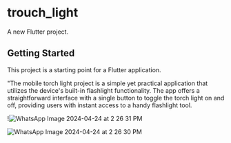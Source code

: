 # trouch_light

A new Flutter project.

## Getting Started

This project is a starting point for a Flutter application.

"The mobile torch light project is a simple yet practical application that utilizes the device's built-in flashlight functionality.
The app offers a straightforward interface with a single button to toggle the torch light on and off,
providing users with instant access to a handy flashlight tool.

!![WhatsApp Image 2024-04-24 at 2 26 31 PM](https://github.com/FaizaYousuf25/torch_light/assets/165935103/3c57b36b-b771-46f9-84ef-d03da3ece27c)

![WhatsApp Image 2024-04-24 at 2 26 30 PM](https://github.com/FaizaYousuf25/torch_light/assets/165935103/58363b62-e24a-4cfa-b5e4-5dedd654e6d3)

